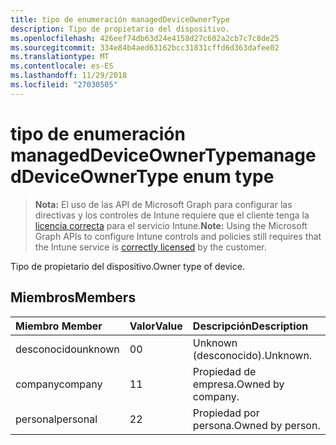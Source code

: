 ```yaml
---
title: tipo de enumeración managedDeviceOwnerType
description: Tipo de propietario del dispositivo.
ms.openlocfilehash: 426eef74db63d24e4158d27c602a2cb7c7c8de25
ms.sourcegitcommit: 334e84b4aed63162bcc31831cffd6d363dafee02
ms.translationtype: MT
ms.contentlocale: es-ES
ms.lasthandoff: 11/29/2018
ms.locfileid: "27030505"
---
```

# <a name="manageddeviceownertype-enum-type"></a><span data-ttu-id="5321d-103">tipo de enumeración managedDeviceOwnerType</span><span class="sxs-lookup"><span data-stu-id="5321d-103">managedDeviceOwnerType enum type</span></span>

> <span data-ttu-id="5321d-104">**Nota:** El uso de las API de Microsoft Graph para configurar las directivas y los controles de Intune requiere que el cliente tenga la [licencia correcta](https://go.microsoft.com/fwlink/?linkid=839381) para el servicio Intune.</span><span class="sxs-lookup"><span data-stu-id="5321d-104">**Note:** Using the Microsoft Graph APIs to configure Intune controls and policies still requires that the Intune service is [correctly licensed](https://go.microsoft.com/fwlink/?linkid=839381) by the customer.</span></span>

<span data-ttu-id="5321d-105">Tipo de propietario del dispositivo.</span><span class="sxs-lookup"><span data-stu-id="5321d-105">Owner type of device.</span></span>
## <a name="members"></a><span data-ttu-id="5321d-106">Miembros</span><span class="sxs-lookup"><span data-stu-id="5321d-106">Members</span></span>
|<span data-ttu-id="5321d-107">Miembro	</span><span class="sxs-lookup"><span data-stu-id="5321d-107">Member</span></span>|<span data-ttu-id="5321d-108">Valor</span><span class="sxs-lookup"><span data-stu-id="5321d-108">Value</span></span>|<span data-ttu-id="5321d-109">Descripción</span><span class="sxs-lookup"><span data-stu-id="5321d-109">Description</span></span>|
|:---|:---|:---|
|<span data-ttu-id="5321d-110">desconocido</span><span class="sxs-lookup"><span data-stu-id="5321d-110">unknown</span></span>|<span data-ttu-id="5321d-111">0</span><span class="sxs-lookup"><span data-stu-id="5321d-111">0</span></span>|<span data-ttu-id="5321d-112">Unknown (desconocido).</span><span class="sxs-lookup"><span data-stu-id="5321d-112">Unknown.</span></span>|
|<span data-ttu-id="5321d-113">company</span><span class="sxs-lookup"><span data-stu-id="5321d-113">company</span></span>|<span data-ttu-id="5321d-114">1</span><span class="sxs-lookup"><span data-stu-id="5321d-114">1</span></span>|<span data-ttu-id="5321d-115">Propiedad de empresa.</span><span class="sxs-lookup"><span data-stu-id="5321d-115">Owned by company.</span></span>|
|<span data-ttu-id="5321d-116">personal</span><span class="sxs-lookup"><span data-stu-id="5321d-116">personal</span></span>|<span data-ttu-id="5321d-117">2</span><span class="sxs-lookup"><span data-stu-id="5321d-117">2</span></span>|<span data-ttu-id="5321d-118">Propiedad por persona.</span><span class="sxs-lookup"><span data-stu-id="5321d-118">Owned by person.</span></span>|



